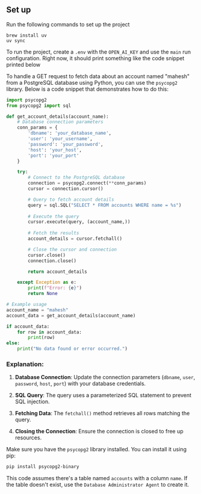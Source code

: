 ## Set up

Run the following commands to set up the project

```shell
brew install uv
uv sync
```

To run the project, create a `.env` with the `OPEN_AI_KEY` and use the `main` run configuration. 
Right now, it should print something like the code snippet printed below

To handle a GET request to fetch data about an account named "mahesh" from a PostgreSQL database using Python, you can use the `psycopg2` library. Below is a code snippet that demonstrates how to do this:

```python
import psycopg2
from psycopg2 import sql

def get_account_details(account_name):
    # Database connection parameters
    conn_params = {
        'dbname': 'your_database_name',
        'user': 'your_username',
        'password': 'your_password',
        'host': 'your_host',
        'port': 'your_port'
    }

    try:
        # Connect to the PostgreSQL database
        connection = psycopg2.connect(**conn_params)
        cursor = connection.cursor()

        # Query to fetch account details
        query = sql.SQL("SELECT * FROM accounts WHERE name = %s")
        
        # Execute the query
        cursor.execute(query, (account_name,))
        
        # Fetch the results
        account_details = cursor.fetchall()

        # Close the cursor and connection
        cursor.close()
        connection.close()

        return account_details

    except Exception as e:
        print(f"Error: {e}")
        return None

# Example usage
account_name = "mahesh"
account_data = get_account_details(account_name)

if account_data:
    for row in account_data:
        print(row)
else:
    print("No data found or error occurred.")
```

### Explanation:

1. **Database Connection**: Update the connection parameters (`dbname`, `user`, `password`, `host`, `port`) with your database credentials.

2. **SQL Query**: The query uses a parameterized SQL statement to prevent SQL injection.

3. **Fetching Data**: The `fetchall()` method retrieves all rows matching the query.

4. **Closing the Connection**: Ensure the connection is closed to free up resources.

Make sure you have the `psycopg2` library installed. You can install it using pip:

```bash
pip install psycopg2-binary
```

This code assumes there's a table named `accounts` with a column `name`. If the table doesn't exist, use the `Database Administrator Agent` to create it.
